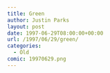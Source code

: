 ```yaml
---
title: Green
author: Justin Parks
layout: post
date: 1997-06-29T08:00:00+00:00
url: /1997/06/29/green/
categories:
  - Old
comic: 19970629.png
---
```

